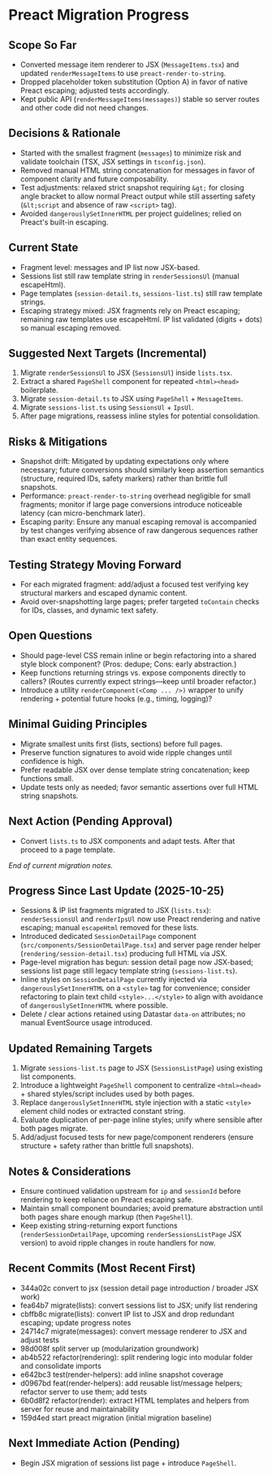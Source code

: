 # Preact Migration Progress

## Scope So Far
- Converted message item renderer to JSX (`MessageItems.tsx`) and updated `renderMessageItems` to use `preact-render-to-string`.
- Dropped placeholder token substitution (Option A) in favor of native Preact escaping; adjusted tests accordingly.
- Kept public API (`renderMessageItems(messages)`) stable so server routes and other code did not need changes.

## Decisions & Rationale
- Started with the smallest fragment (`messages`) to minimize risk and validate toolchain (TSX, JSX settings in `tsconfig.json`).
- Removed manual HTML string concatenation for messages in favor of component clarity and future composability.
- Test adjustments: relaxed strict snapshot requiring `&gt;` for closing angle bracket to allow normal Preact output while still asserting safety (`&lt;script` and absence of raw `<script>` tag).
- Avoided `dangerouslySetInnerHTML` per project guidelines; relied on Preact's built-in escaping.

## Current State
- Fragment level: messages and IP list now JSX-based.
- Sessions list still raw template string in `renderSessionsUl` (manual escapeHtml).
- Page templates (`session-detail.ts`, `sessions-list.ts`) still raw template strings.
- Escaping strategy mixed: JSX fragments rely on Preact escaping; remaining raw templates use escapeHtml. IP list validated (digits + dots) so manual escaping removed.

## Suggested Next Targets (Incremental)
1. Migrate `renderSessionsUl` to JSX (`SessionsUl`) inside `lists.tsx`.
2. Extract a shared `PageShell` component for repeated `<html><head>` boilerplate.
3. Migrate `session-detail.ts` to JSX using `PageShell` + `MessageItems`.
4. Migrate `sessions-list.ts` using `SessionsUl` + `IpsUl`.
5. After page migrations, reassess inline styles for potential consolidation.

## Risks & Mitigations
- Snapshot drift: Mitigated by updating expectations only where necessary; future conversions should similarly keep assertion semantics (structure, required IDs, safety markers) rather than brittle full snapshots.
- Performance: `preact-render-to-string` overhead negligible for small fragments; monitor if large page conversions introduce noticeable latency (can micro-benchmark later).
- Escaping parity: Ensure any manual escaping removal is accompanied by test changes verifying absence of raw dangerous sequences rather than exact entity sequences.

## Testing Strategy Moving Forward
- For each migrated fragment: add/adjust a focused test verifying key structural markers and escaped dynamic content.
- Avoid over-snapshotting large pages; prefer targeted `toContain` checks for IDs, classes, and dynamic text safety.

## Open Questions
- Should page-level CSS remain inline or begin refactoring into a shared style block component? (Pros: dedupe; Cons: early abstraction.)
- Keep functions returning strings vs. expose components directly to callers? (Routes currently expect strings—keep until broader refactor.)
- Introduce a utility `renderComponent(<Comp ... />)` wrapper to unify rendering + potential future hooks (e.g., timing, logging)?

## Minimal Guiding Principles
- Migrate smallest units first (lists, sections) before full pages.
- Preserve function signatures to avoid wide ripple changes until confidence is high.
- Prefer readable JSX over dense template string concatenation; keep functions small.
- Update tests only as needed; favor semantic assertions over full HTML string snapshots.

## Next Action (Pending Approval)
- Convert `lists.ts` to JSX components and adapt tests. After that proceed to a page template.

*End of current migration notes.*

## Progress Since Last Update (2025-10-25)
- Sessions & IP list fragments migrated to JSX (`lists.tsx`): `renderSessionsUl` and `renderIpsUl` now use Preact rendering and native escaping; manual `escapeHtml` removed for these lists.
- Introduced dedicated `SessionDetailPage` component (`src/components/SessionDetailPage.tsx`) and server page render helper (`rendering/session-detail.tsx`) producing full HTML via JSX.
- Page-level migration has begun: session detail page now JSX-based; sessions list page still legacy template string (`sessions-list.ts`).
- Inline styles on `SessionDetailPage` currently injected via `dangerouslySetInnerHTML` on a `<style>` tag for convenience; consider refactoring to plain text child `<style>...</style>` to align with avoidance of `dangerouslySetInnerHTML` where possible.
- Delete / clear actions retained using Datastar `data-on` attributes; no manual EventSource usage introduced.

## Updated Remaining Targets
1. Migrate `sessions-list.ts` page to JSX (`SessionsListPage`) using existing list components.
2. Introduce a lightweight `PageShell` component to centralize `<html><head>` + shared styles/script includes used by both pages.
3. Replace `dangerouslySetInnerHTML` style injection with a static `<style>` element child nodes or extracted constant string.
4. Evaluate duplication of per-page inline styles; unify where sensible after both pages migrate.
5. Add/adjust focused tests for new page/component renderers (ensure structure + safety rather than brittle full snapshots).

## Notes & Considerations
- Ensure continued validation upstream for `ip` and `sessionId` before rendering to keep reliance on Preact escaping safe.
- Maintain small component boundaries; avoid premature abstraction until both pages share enough markup (then `PageShell`).
- Keep existing string-returning export functions (`renderSessionDetailPage`, upcoming `renderSessionsListPage` JSX version) to avoid ripple changes in route handlers for now.

## Recent Commits (Most Recent First)
- 344a02c convert to jsx (session detail page introduction / broader JSX work)
- fea64b7 migrate(lists): convert sessions list to JSX; unify list rendering
- cbffb8c migrate(lists): convert IP list to JSX and drop redundant escaping; update progress notes
- 24714c7 migrate(messages): convert message renderer to JSX and adjust tests
- 98d008f split server up (modularization groundwork)
- ab4b522 refactor(rendering): split rendering logic into modular folder and consolidate imports
- e642bc3 test(render-helpers): add inline snapshot coverage
- d0967bd feat(render-helpers): add reusable list/message helpers; refactor server to use them; add tests
- 6b0d8f2 refactor(render): extract HTML templates and helpers from server for reuse and maintainability
- 159d4ed start preact migration (initial migration baseline)

## Next Immediate Action (Pending)
- Begin JSX migration of sessions list page + introduce `PageShell`.

